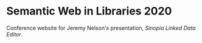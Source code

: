 # Semantic Web in Libraries 2020
Conference website for Jeremy Nelson's presentation, *Sinopia Linked Data Editor*.
